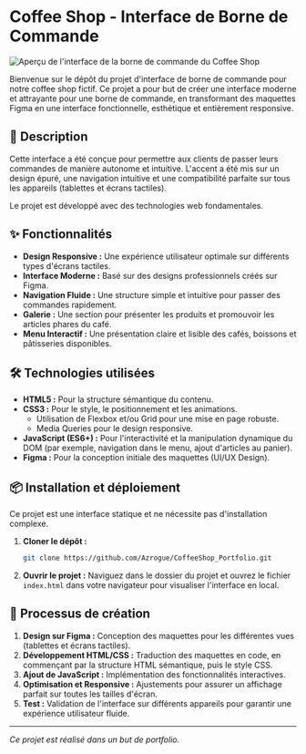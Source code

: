 # Coffee Shop - Interface de Borne de Commande

![Aperçu de l'interface de la borne de commande du Coffee Shop](https://i.ibb.co/TBkmd43n/cofeeshop-screenshot-drawio.png)

Bienvenue sur le dépôt du projet d'interface de borne de commande pour notre coffee shop fictif. Ce projet a pour but de créer une interface moderne et attrayante pour une borne de commande, en transformant des maquettes Figma en une interface fonctionnelle, esthétique et entièrement responsive.

## 🚀 Description

Cette interface a été conçue pour permettre aux clients de passer leurs commandes de manière autonome et intuitive. L'accent a été mis sur un design épuré, une navigation intuitive et une compatibilité parfaite sur tous les appareils (tablettes et écrans tactiles).

Le projet est développé avec des technologies web fondamentales.

## ✨ Fonctionnalités

- **Design Responsive :** Une expérience utilisateur optimale sur différents types d'écrans tactiles.
- **Interface Moderne :** Basé sur des designs professionnels créés sur Figma.
- **Navigation Fluide :** Une structure simple et intuitive pour passer des commandes rapidement.
- **Galerie :** Une section pour présenter les produits et promouvoir les articles phares du café.
- **Menu Interactif :** Une présentation claire et lisible des cafés, boissons et pâtisseries disponibles.

## 🛠️ Technologies utilisées

- **HTML5 :** Pour la structure sémantique du contenu.
- **CSS3 :** Pour le style, le positionnement et les animations.
  - Utilisation de Flexbox et/ou Grid pour une mise en page robuste.
  - Media Queries pour le design responsive.
- **JavaScript (ES6+) :** Pour l'interactivité et la manipulation dynamique du DOM (par exemple, navigation dans le menu, ajout d'articles au panier).
- **Figma :** Pour la conception initiale des maquettes (UI/UX Design).

## 📦 Installation et déploiement

Ce projet est une interface statique et ne nécessite pas d'installation complexe.

1. **Cloner le dépôt :**
   ```bash
   git clone https://github.com/Azrogue/CoffeeShop_Portfolio.git
   ```

2. **Ouvrir le projet :**
   Naviguez dans le dossier du projet et ouvrez le fichier `index.html` dans votre navigateur pour visualiser l'interface en local.

## 🎨 Processus de création

1. **Design sur Figma :** Conception des maquettes pour les différentes vues (tablettes et écrans tactiles).
2. **Développement HTML/CSS :** Traduction des maquettes en code, en commençant par la structure HTML sémantique, puis le style CSS.
3. **Ajout de JavaScript :** Implémentation des fonctionnalités interactives.
4. **Optimisation et Responsive :** Ajustements pour assurer un affichage parfait sur toutes les tailles d'écran.
5. **Test :** Validation de l'interface sur différents appareils pour garantir une expérience utilisateur fluide.

---

*Ce projet est réalisé dans un but de portfolio.*
